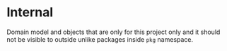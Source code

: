 # Internal
Domain model and objects that are only for this project only and it should not be visible to outside unlike packages inside `pkg` namespace.
